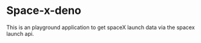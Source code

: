 # Space-x-deno

This is an playground application to get spaceX launch data via the spacex launch api.

